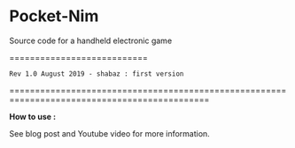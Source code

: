 Pocket-Nim
============

Source code for a handheld electronic game

===========================

	Rev 1.0 August 2019 - shabaz : first version 


=============================================================================================


**How to use :**

See blog post and Youtube video for more information.



	



